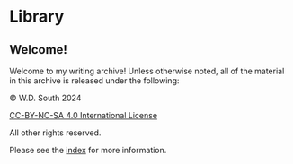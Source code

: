 # Library

## Welcome!

Welcome to my writing archive! Unless otherwise noted, all of the material in this archive is released under the following: 

&copy; W.D. South 2024

[CC-BY-NC-SA 4.0 International License](https://creativecommons.org/licenses/by-nc-sa/4.0/deed.en)

All other rights reserved. 

Please see the [index](index.md) for more information. 